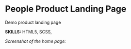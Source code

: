 # People Product Landing Page

Demo product landing page

__SKILLS:__ HTML5, SCSS,

_Screenshot of the home page:_
